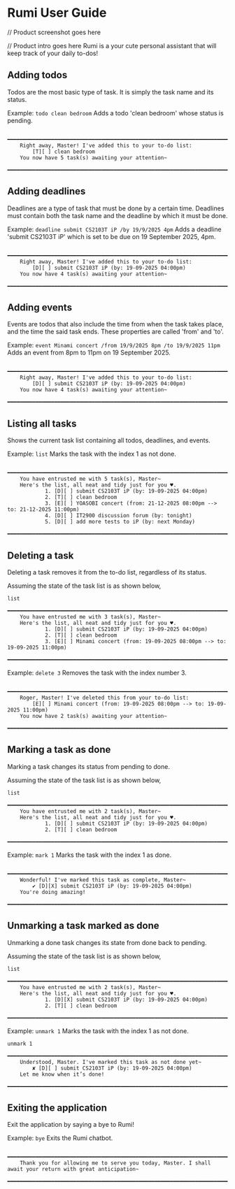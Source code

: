 # Rumi User Guide

// Product screenshot goes here
[](./Ui.png)

// Product intro goes here
Rumi is a your cute personal assistant that will keep track of your daily to-dos!

## Adding todos
Todos are the most basic type of task. It is simply the task name and its status.

Example: `todo clean bedroom`
Adds a todo 'clean bedroom' whose status is pending.

```
    ━━━━━━━━━━━━━━━━━━━━━━━━━━━━━━━━━━━━━━━━━━━━━━━━━━━━━━━━━━━━━━━━━━━━━━━━━━
    Right away, Master! I've added this to your to-do list:
        [T][ ] clean bedroom
    You now have 5 task(s) awaiting your attention~
    ━━━━━━━━━━━━━━━━━━━━━━━━━━━━━━━━━━━━━━━━━━━━━━━━━━━━━━━━━━━━━━━━━━━━━━━━━━
```

## Adding deadlines
Deadlines are a type of task that must be done by a certain time. Deadlines must contain both the task name and the deadline by which it must be done.

Example: `deadline submit CS2103T iP /by 19/9/2025 4pm`
Adds a deadline 'submit CS2103T iP' which is set to be due on 19 September 2025, 4pm.

```
    ━━━━━━━━━━━━━━━━━━━━━━━━━━━━━━━━━━━━━━━━━━━━━━━━━━━━━━━━━━━━━━━━━━━━━━━━━━
    Right away, Master! I've added this to your to-do list:
        [D][ ] submit CS2103T iP (by: 19-09-2025 04:00pm)
    You now have 4 task(s) awaiting your attention~
    ━━━━━━━━━━━━━━━━━━━━━━━━━━━━━━━━━━━━━━━━━━━━━━━━━━━━━━━━━━━━━━━━━━━━━━━━━━
```

## Adding events
Events are todos that also include the time from when the task takes place, and the time the said task ends. These properties are called 'from' and 'to'.

Example: `event Minami concert /from 19/9/2025 8pm /to 19/9/2025 11pm` 
Adds an event from 8pm to 11pm on 19 September 2025.

```
    ━━━━━━━━━━━━━━━━━━━━━━━━━━━━━━━━━━━━━━━━━━━━━━━━━━━━━━━━━━━━━━━━━━━━━━━━━━
    Right away, Master! I've added this to your to-do list:
        [D][ ] submit CS2103T iP (by: 19-09-2025 04:00pm)
    You now have 4 task(s) awaiting your attention~
    ━━━━━━━━━━━━━━━━━━━━━━━━━━━━━━━━━━━━━━━━━━━━━━━━━━━━━━━━━━━━━━━━━━━━━━━━━━
```

## Listing all tasks
Shows the current task list containing all todos, deadlines, and events.

Example: `list`
Marks the task with the index 1 as not done.
```
    ━━━━━━━━━━━━━━━━━━━━━━━━━━━━━━━━━━━━━━━━━━━━━━━━━━━━━━━━━━━━━━━━━━━━━━━━━━
    You have entrusted me with 5 task(s), Master~
    Here's the list, all neat and tidy just for you ♥.
            1. [D][ ] submit CS2103T iP (by: 19-09-2025 04:00pm)
            2. [T][ ] clean bedroom
            3. [E][ ] YOASOBI concert (from: 21-12-2025 08:00pm --> to: 21-12-2025 11:00pm)
            4. [D][ ] IT2900 discussion forum (by: tonight)
            5. [D][ ] add more tests to iP (by: next Monday)
    ━━━━━━━━━━━━━━━━━━━━━━━━━━━━━━━━━━━━━━━━━━━━━━━━━━━━━━━━━━━━━━━━━━━━━━━━━━
```

## Deleting a task 
Deleting a task removes it from the to-do list, regardless of its status.

Assuming the state of the task list is as shown below,
```
list
    ━━━━━━━━━━━━━━━━━━━━━━━━━━━━━━━━━━━━━━━━━━━━━━━━━━━━━━━━━━━━━━━━━━━━━━━━━━
    You have entrusted me with 3 task(s), Master~
    Here's the list, all neat and tidy just for you ♥.
            1. [D][ ] submit CS2103T iP (by: 19-09-2025 04:00pm)
            2. [T][ ] clean bedroom
            3. [E][ ] Minami concert (from: 19-09-2025 08:00pm --> to: 19-09-2025 11:00pm)
    ━━━━━━━━━━━━━━━━━━━━━━━━━━━━━━━━━━━━━━━━━━━━━━━━━━━━━━━━━━━━━━━━━━━━━━━━━━
```

Example: `delete 3`
Removes the task with the index number 3.
```
    ━━━━━━━━━━━━━━━━━━━━━━━━━━━━━━━━━━━━━━━━━━━━━━━━━━━━━━━━━━━━━━━━━━━━━━━━━━
    Roger, Master! I've deleted this from your to-do list:
        [E][ ] Minami concert (from: 19-09-2025 08:00pm --> to: 19-09-2025 11:00pm)
    You now have 2 task(s) awaiting your attention~
    ━━━━━━━━━━━━━━━━━━━━━━━━━━━━━━━━━━━━━━━━━━━━━━━━━━━━━━━━━━━━━━━━━━━━━━━━━━
```


## Marking a task as done
Marking a task changes its status from pending to done.

Assuming the state of the task list is as shown below,
```
list
    ━━━━━━━━━━━━━━━━━━━━━━━━━━━━━━━━━━━━━━━━━━━━━━━━━━━━━━━━━━━━━━━━━━━━━━━━━━
    You have entrusted me with 2 task(s), Master~
    Here's the list, all neat and tidy just for you ♥.
            1. [D][ ] submit CS2103T iP (by: 19-09-2025 04:00pm)
            2. [T][ ] clean bedroom
    ━━━━━━━━━━━━━━━━━━━━━━━━━━━━━━━━━━━━━━━━━━━━━━━━━━━━━━━━━━━━━━━━━━━━━━━━━━
```

Example: `mark 1`
Marks the task with the index 1 as done.
```
    ━━━━━━━━━━━━━━━━━━━━━━━━━━━━━━━━━━━━━━━━━━━━━━━━━━━━━━━━━━━━━━━━━━━━━━━━━━
    Wonderful! I've marked this task as complete, Master~
        ✔ [D][X] submit CS2103T iP (by: 19-09-2025 04:00pm)
    You're doing amazing!
    ━━━━━━━━━━━━━━━━━━━━━━━━━━━━━━━━━━━━━━━━━━━━━━━━━━━━━━━━━━━━━━━━━━━━━━━━━━
```

## Unmarking a task marked as done
Unmarking a done task changes its state from done back to pending.

Assuming the state of the task list is as shown below,
```
list
    ━━━━━━━━━━━━━━━━━━━━━━━━━━━━━━━━━━━━━━━━━━━━━━━━━━━━━━━━━━━━━━━━━━━━━━━━━━
    You have entrusted me with 2 task(s), Master~
    Here's the list, all neat and tidy just for you ♥.
            1. [D][X] submit CS2103T iP (by: 19-09-2025 04:00pm)
            2. [T][ ] clean bedroom
    ━━━━━━━━━━━━━━━━━━━━━━━━━━━━━━━━━━━━━━━━━━━━━━━━━━━━━━━━━━━━━━━━━━━━━━━━━━
```

Example: `unmark 1`
Marks the task with the index 1 as not done.
```
unmark 1
    ━━━━━━━━━━━━━━━━━━━━━━━━━━━━━━━━━━━━━━━━━━━━━━━━━━━━━━━━━━━━━━━━━━━━━━━━━━
    Understood, Master. I've marked this task as not done yet~
        ✘ [D][ ] submit CS2103T iP (by: 19-09-2025 04:00pm)
    Let me know when it’s done!
    ━━━━━━━━━━━━━━━━━━━━━━━━━━━━━━━━━━━━━━━━━━━━━━━━━━━━━━━━━━━━━━━━━━━━━━━━━━
```

## Exiting the application
Exit the application by saying a bye to Rumi!

Example: `bye`
Exits the Rumi chatbot.
```
    ━━━━━━━━━━━━━━━━━━━━━━━━━━━━━━━━━━━━━━━━━━━━━━━━━━━━━━━━━━━━━━━━━━━━━━━━━━
    Thank you for allowing me to serve you today, Master. I shall await your return with great anticipation~
    ━━━━━━━━━━━━━━━━━━━━━━━━━━━━━━━━━━━━━━━━━━━━━━━━━━━━━━━━━━━━━━━━━━━━━━━━━━
```